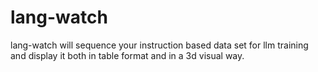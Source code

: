 # lang-watch
lang-watch will sequence your instruction based data set for llm training  and display it both in table format and in a 3d visual way.
